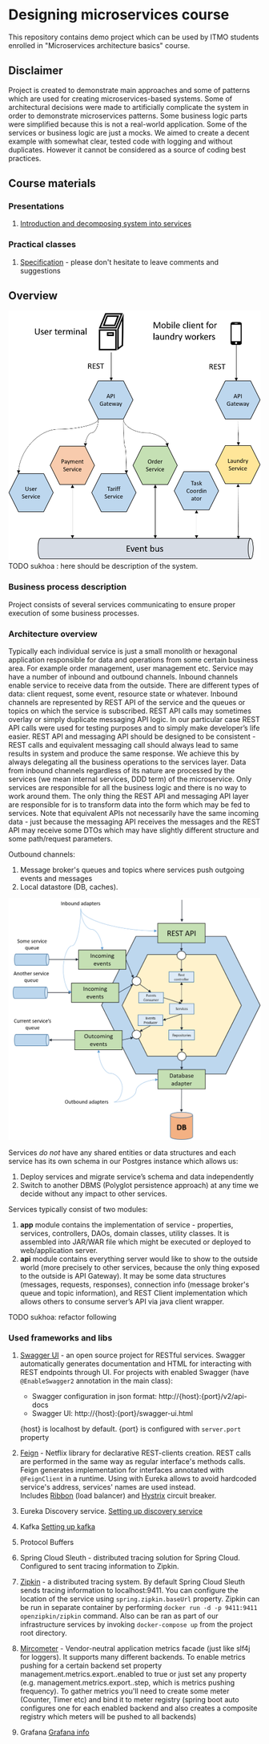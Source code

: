 # Designing microservices course
This repository contains demo project which can be used by ITMO students enrolled in "Microservices architecture basics"
course.

## Disclaimer
Project is created to demonstrate main approaches and some of patterns which are used for creating microservices-based
systems. Some of architectural decisions were made to artificially complicate the system in order to demonstrate 
microservices patterns. Some business logic parts were simplified because this is not a real-world application. Some of 
the services or business logic are just a mocks. We aimed to create a decent example with somewhat clear, tested code 
with logging and without duplicates. However it cannot be considered as a source of coding best practices.

## Course materials
### Presentations
1. [Introduction and decomposing system into services](https://yadi.sk/i/VusX9IGOR_cBYg)
### Practical classes
1. [Specification](https://docs.google.com/document/d/1FKO65Ga0rRVPVArQERqO__3fkOeCWFGgSKRb6_tCX9U/edit) - please don't hesitate to leave comments and suggestions

## Overview
![High level system architecture](course-materials/git-images/toplevel-arch.png)
TODO sukhoa : here should be description of the system.
### Business process description
Project consists of several services communicating to ensure proper execution of some business processes. 

### Architecture overview
Typically each individual service is just a small monolith or hexagonal application responsible for data and operations 
from some certain business area. For example order management, user management etc. Service may have a number of inbound
and outbound channels. Inbound channels enable service to receive data from the outside. There are different types of data:
client request, some event, resource state or whatever. Inbound channels are 
represented by REST API of the service and the queues or topics on which the service is subscribed. REST API calls 
may sometimes overlay or simply duplicate messaging API logic. In our particular case REST API calls were used for testing
purposes and to simply make developer’s life easier. REST API and 
messaging API should be designed to be consistent - REST calls and equivalent messaging call should always lead to same 
results in system and produce the same response. We achieve this by always delegating all the business operations to 
the services layer. Data from inbound channels regardless of its nature are processed by the services (we mean internal 
services, DDD term) of the microservice. Only services are responsible for all the business logic and there is no way 
to work around them. The only thing the REST API and messaging API layer are responsible for is to transform data into the 
form which may be fed to services. Note that equivalent APIs not necessarily have the same incoming data - just because 
the messaging API receives the messages and the REST API may receive some DTOs which may have slightly different structure
and some path/request parameters.

Outbound channels:
1. Message broker's queues and topics where services push outgoing events and messages 
1. Local datastore (DB, caches).

![Typical service architecture](course-materials/git-images/typical-service-arch.png)

Services _do not_ have any shared entities or data structures and each service has its own schema in our Postgres instance 
which allows us:

1. Deploy services and migrate service’s schema and data independently
1. Switch to another DBMS (Polyglot persistence approach) at any time we decide without any impact to other services.

Services typically consist of two modules:
1. **app** module contains the implementation of service - properties,  services, controllers, DAOs, domain 
classes, utility classes. It is assembled into JAR/WAR file which might be executed or deployed to web/application server.
1. **api** module contains everything server would like to show to the outside world (more precisely to other services, 
because the only thing exposed to the outside is API Gateway). It may be some data structures (messages, requests, responses), 
connection info (message broker's queue and topic information), and REST Client implementation which allows others to consume server’s API
via java client wrapper.

TODO sukhoa: refactor following
### Used frameworks and libs
1. [Swagger UI](https://swagger.io/tools/swagger-ui/) - an open source project for RESTful services. Swagger automatically generates documentation and HTML for interacting with REST endpoints through UI. For projects with enabled Swagger (have `@EnableSwagger2` annotation in the main class): 
    * Swagger configuration in json format: http://{host}:{port}/v2/api-docs
    * Swagger UI: http://{host}:{port}/swagger-ui.html 
    
    {host} is localhost by default.
    {port} is configured with `server.port` property
1. [Feign](https://github.com/OpenFeign/feign) - Netflix library for declarative REST-clients creation. 
REST calls are performed in the same way as regular interface's methods calls. 
Feign generates implementation for interfaces annotated with `@FeignClient` in a runtime.
Using with Eureka allows to avoid hardcoded service's address, services' names are used instead.     
Includes [Ribbon](https://cloud.spring.io/spring-cloud-netflix/reference/html/#spring-cloud-ribbon) (load balancer) and [Hystrix](https://cloud.spring.io/spring-cloud-netflix/reference/html/#_circuit_breaker_spring_cloud_circuit_breaker_with_hystrix) circuit breaker.
1. Eureka Discovery service. [Setting up discovery service](eureka-service-discovery/README.md)
1. Kafka [Setting up kafka](kafka/README.md)
1. Protocol Buffers
1. Spring Cloud Sleuth - distributed tracing solution for Spring Cloud. Configured to sent tracing information to Zipkin.
1. [Zipkin](https://zipkin.io/) - a distributed tracing system. By default Spring Cloud Sleuth sends tracing information 
to localhost:9411. You can configure the location of the service using `spring.zipkin.baseUrl` property. Zipkin can be
run in separate container by performing `docker run -d -p 9411:9411 openzipkin/zipkin` command. Also can be ran as part of
our infrastructure services by invoking `docker-compose up` from the project root directory.
1. [Mircometer](https://micrometer.io/) - Vendor-neutral application metrics facade (just like slf4j for loggers). It
supports many different backends. To enable metrics pushing for a certain backend set property management.metrics.export.<backend-name>.enabled to true
or just set any property (e.g. management.metrics.export.<backend name>.step, which is metrics pushing frequency). To gather metrics 
you'll need to create some meter (Counter, Timer etc) and bind it to meter registry (spring boot auto configures one for 
each enabled backend and also creates a composite registry which meters will be pushed to all backends) 
1. Grafana [Grafana info](grafana/README.md) 

